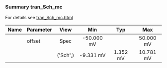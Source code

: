 ### Summary tran_Sch_mc

For details see <a href='tran_Sch_mc.html'>tran_Sch_mc.html</a>

|**Name**|**Parameter**|**View**|**Min** | **Typ** | **Max**|
|:---|:---|:---:|:---:|:---:|:---:|
||offset | Spec | -50.000 mV |  | 50.000 mV |
| | | ('Sch',)|-9.331 mV | 1.352 mV | 10.781 mV |
